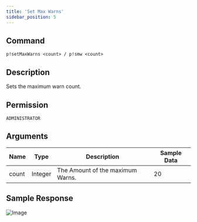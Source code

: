 ```yaml
---
title: 'Set Max Warns'
sidebar_position: 5
---
```


## Command
```
p!setMaxWarns <count> / p!smw <count>
```

## Description
Sets the maximum warn count.

## Permission
`ADMINISTRATOR`

## Arguments
| Name | Type | Description | Sample Data |
| ---- | ---- | ----------- | ----------- |
| count | Integer | The Amount of the maximum Warns. | 20 |

## Sample Response
![Image](https://cdn.herrtxbias.net/Discord_atIePjAMAU.png)
